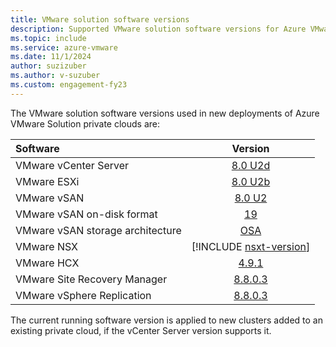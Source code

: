 ```yaml
---
title: VMware solution software versions
description: Supported VMware solution software versions for Azure VMware Solution.
ms.topic: include
ms.service: azure-vmware
ms.date: 11/1/2024
author: suzizuber
ms.author: v-suzuber
ms.custom: engagement-fy23
---
```


<!-- Used in faq.md and concepts-private-clouds-clusters#host-maintenance-and-lifecycle-management and introduction#vmware-software-versions-->

The VMware solution software versions used in new deployments of Azure VMware Solution private clouds are:

| Software                         |    Version   |
| :---                             |     :---:    |
| VMware vCenter Server            |    [8.0 U2d](https://docs.vmware.com/en/VMware-vSphere/8.0/rn/vsphere-vcenter-server-80u2d-release-notes/index.html)   |
| VMware ESXi                      |    [8.0 U2b](https://docs.vmware.com/en/VMware-vSphere/8.0/rn/vsphere-esxi-80u2b-release-notes/index.html)  |
| VMware vSAN                      |    [8.0 U2](https://docs.vmware.com/en/VMware-vSphere/8.0/rn/vmware-vsan-802-release-notes/index.html)   |
| VMware vSAN on-disk format       |    [19](https://kb.vmware.com/s/article/2148493)   |
| VMware vSAN storage architecture |    [OSA](https://core.vmware.com/blog/comparing-original-storage-architecture-vsan-8-express-storage-architecture)   |
| VMware NSX                       |    [!INCLUDE [nsxt-version](nsxt-version.md)]   |
| VMware HCX                       |    [4.9.1](https://docs.vmware.com/en/VMware-HCX/4.9.1/rn/vmware-hcx-491-release-notes/index.html)   |
| VMware Site Recovery Manager     |    [8.8.0.3](https://docs.vmware.com/en/Site-Recovery-Manager/8.8/rn/vmware-site-recovery-manager-8803-release-notes/index.html)   |
| VMware vSphere Replication       |    [8.8.0.3](https://docs.vmware.com/en/vSphere-Replication/8.8/rn/vsphere-replication-8803-release-notes/index.html)   |

The current running software version is applied to new clusters added to an existing private cloud, if the vCenter Server version supports it.
